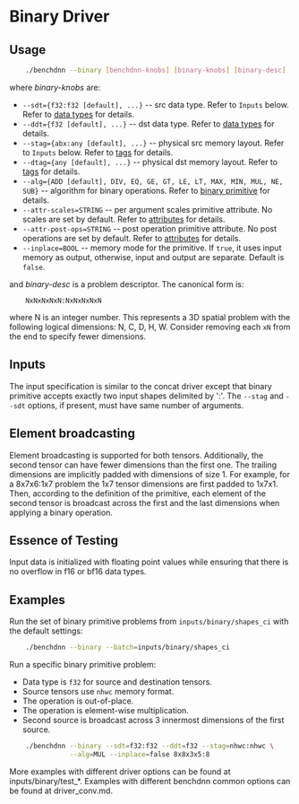 # Binary Driver

## Usage
``` sh
    ./benchdnn --binary [benchdnn-knobs] [binary-knobs] [binary-desc] ...
```

where *binary-knobs* are:

 - `--sdt={f32:f32 [default], ...}` -- src data type.
            Refer to ``Inputs`` below.
            Refer to [data types](knobs_dt.md) for details.
 - `--ddt={f32 [default], ...}` -- dst data type.
            Refer to [data types](knobs_dt.md) for details.
 - `--stag={abx:any [default], ...}` -- physical src memory layout.
            Refer to ``Inputs`` below.
            Refer to [tags](knobs_tag.md) for details.
 - `--dtag={any [default], ...}` -- physical dst memory layout.
            Refer to [tags](knobs_tag.md) for details.
 - `--alg={ADD [default], DIV, EQ, GE, GT, LE, LT, MAX, MIN, MUL, NE, SUB}` --
            algorithm for binary operations.
            Refer to [binary primitive](https://oneapi-src.github.io/oneDNN/dev_guide_binary.html)
            for details.
 - `--attr-scales=STRING` -- per argument scales primitive attribute. No
            scales are set by default. Refer to [attributes](knobs_attr.md) for
            details.
 - `--attr-post-ops=STRING` -- post operation primitive attribute. No post
            operations are set by default. Refer to [attributes](knobs_attr.md)
            for details.
 - `--inplace=BOOL` -- memory mode for the primitive. If `true`, it uses input
            memory as output, otherwise, input and output are separate.
            Default is `false`.

and *binary-desc* is a problem descriptor. The canonical form is:
```
    NxNxNxNxN:NxNxNxNxN
```
where N is an integer number. This represents a 3D spatial problem with the
following logical dimensions: N, C, D, H, W. Consider removing each `xN` from
the end to specify fewer dimensions.


## Inputs
The input specification is similar to the concat driver except that binary
primitive accepts exactly two input shapes delimited by ':'.  The `--stag` and
`--sdt` options, if present, must have same number of arguments.

## Element broadcasting
Element broadcasting is supported for both tensors. Additionally, the second
tensor can have fewer dimensions than the first one. The trailing dimensions
are implicitly padded with dimensions of size 1. For example, for a 8x7x6:1x7
problem the 1x7 tensor dimensions are first padded to 1x7x1. Then, according
to the definition of the primitive, each element of the second tensor is
broadcast across the first and the last dimensions when applying a binary
operation.

## Essence of Testing
Input data is initialized with floating point values while ensuring that there
is no overflow in f16 or bf16 data types.

## Examples

Run the set of binary primitive problems from `inputs/binary/shapes_ci` with the
default settings:
``` sh
    ./benchdnn --binary --batch=inputs/binary/shapes_ci
```

Run a specific binary primitive problem:
- Data type is `f32` for source and destination tensors.
- Source tensors use `nhwc` memory format.
- The operation is out-of-place.
- The operation is element-wise multiplication.
- Second source is broadcast across 3 innermost dimensions of the first
  source.
``` sh
    ./benchdnn --binary --sdt=f32:f32 --ddt=f32 --stag=nhwc:nhwc \
               --alg=MUL --inplace=false 8x8x3x5:8
```

More examples with different driver options can be found at
inputs/binary/test_\*. Examples with different benchdnn common options can be
found at driver_conv.md.
